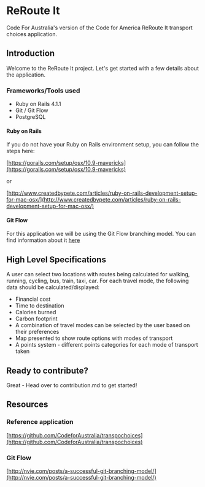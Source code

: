 ReRoute It
==========

Code For Australia's version of the Code for America ReRoute It transport choices application.

## Introduction

Welcome to the ReRoute It project. Let's get started with a few details about the application.

### Frameworks/Tools used

- Ruby on Rails 4.1.1
- Git / Git Flow
- PostgreSQL

#### Ruby on Rails

If you do not have your Ruby on Rails environment setup, you can follow the steps here: 

[https://gorails.com/setup/osx/10.9-mavericks](https://gorails.com/setup/osx/10.9-mavericks)

or

[http://www.createdbypete.com/articles/ruby-on-rails-development-setup-for-mac-osx/](http://www.createdbypete.com/articles/ruby-on-rails-development-setup-for-mac-osx/)

#### Git Flow

For this application we will be using the Git Flow branching model. You can find information about it [here](http://nvie.com/posts/a-successful-git-branching-model/)

## High Level Specifications

A user can select two locations with routes being calculated for walking, running, cycling, bus, train, taxi, car.
For each travel mode, the following data should be calculated/displayed:
- Financial cost
- Time to destination
- Calories burned
- Carbon footprint
- A combination of travel modes can be selected by the user based on their preferences
- Map presented to show route options with modes of transport
- A points system - different points categories for each mode of transport taken

## Ready to contribute?

Great - Head over to contribution.md to get started!

## Resources

### Reference application
[https://github.com/CodeforAustralia/transpochoices](https://github.com/CodeforAustralia/transpochoices)

### Git Flow

[http://nvie.com/posts/a-successful-git-branching-model/](http://nvie.com/posts/a-successful-git-branching-model/)